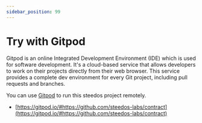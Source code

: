 ```yaml
---
sidebar_position: 99
---
```


# Try with Gitpod

Gitpod is an online Integrated Development Environment (IDE) which is used for software development. It's a cloud-based service that allows developers to work on their projects directly from their web browser. This service provides a complete dev environment for every Git project, including pull requests and branches.

You can use [Gitpod](https://gitpod.io/) to run this steedos project remotely.

- [https://gitpod.io/#https://github.com/steedos-labs/contract](https://gitpod.io/#https://github.com/steedos-labs/contract)


